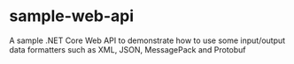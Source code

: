 # sample-web-api
A sample .NET Core Web API to demonstrate how to use some input/output data formatters such as XML, JSON, MessagePack and Protobuf
